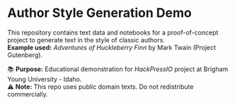 # Author Style Generation Demo

This repository contains text data and notebooks for a proof-of-concept project to generate text in the style of classic authors.  
**Example used:** *Adventures of Huckleberry Finn* by Mark Twain (Project Gutenberg).

📚 **Purpose:** Educational demonstration for *HackPressIO* project at Brigham Young University - Idaho.  
⚠️ **Note:** This repo uses public domain texts. Do not redistribute commercially.
